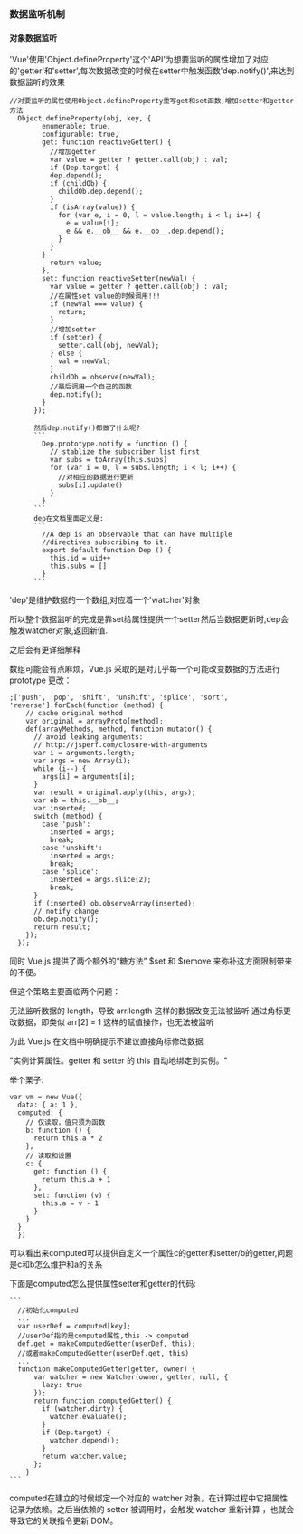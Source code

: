 ### 数据监听机制

#### 对象数据监听
'Vue'使用'Object.defineProperty'这个'API'为想要监听的属性增加了对应的'getter'和'setter',每次数据改变的时候在setter中触发函数'dep.notify()',来达到数据监听的效果

    //对要监听的属性使用Object.defineProperty重写get和set函数,增加setter和getter方法
      Object.defineProperty(obj, key, {
            enumerable: true,
            configurable: true,
            get: function reactiveGetter() {
              //增加getter
              var value = getter ? getter.call(obj) : val;
              if (Dep.target) {
              dep.depend();
              if (childOb) {
                childOb.dep.depend();
              }
              if (isArray(value)) {
                for (var e, i = 0, l = value.length; i < l; i++) {
                  e = value[i];
                  e && e.__ob__ && e.__ob__.dep.depend();
                }
              }
            }
              return value;
            },
            set: function reactiveSetter(newVal) {
              var value = getter ? getter.call(obj) : val;
              //在属性set value的时候调用!!!
              if (newVal === value) {
                return;
              }
              //增加setter
              if (setter) {
                setter.call(obj, newVal);
              } else {
                val = newVal;
              }
              childOb = observe(newVal);
              //最后调用一个自己的函数
              dep.notify();
            }
          });

          然后dep.notify()都做了什么呢?
          ```
            Dep.prototype.notify = function () {
              // stablize the subscriber list first
              var subs = toArray(this.subs)
              for (var i = 0, l = subs.length; i < l; i++) {
                //对相应的数据进行更新
                subs[i].update()
              }
            }
          ```
          dep在文档里面定义是:
          ```
            //A dep is an observable that can have multiple
            //directives subscribing to it.
            export default function Dep () {
              this.id = uid++
              this.subs = []
            }
          ```
'dep'是维护数据的一个数组,对应着一个'watcher'对象

所以整个数据监听的完成是靠set给属性提供一个setter然后当数据更新时,dep会触发watcher对象,返回新值.

之后会有更详细解释

数组可能会有点麻烦，Vue.js 采取的是对几乎每一个可能改变数据的方法进行 prototype 更改：

    ;['push', 'pop', 'shift', 'unshift', 'splice', 'sort', 'reverse'].forEach(function (method) {
        // cache original method
        var original = arrayProto[method];
        def(arrayMethods, method, function mutator() {
          // avoid leaking arguments:
          // http://jsperf.com/closure-with-arguments
          var i = arguments.length;
          var args = new Array(i);
          while (i--) {
            args[i] = arguments[i];
          }
          var result = original.apply(this, args);
          var ob = this.__ob__;
          var inserted;
          switch (method) {
            case 'push':
              inserted = args;
              break;
            case 'unshift':
              inserted = args;
              break;
            case 'splice':
              inserted = args.slice(2);
              break;
          }
          if (inserted) ob.observeArray(inserted);
          // notify change
          ob.dep.notify();
          return result;
        });
      });


同时 Vue.js 提供了两个额外的“糖方法” $set 和 $remove 来弥补这方面限制带来的不便。

但这个策略主要面临两个问题：

无法监听数据的 length，导致 arr.length 这样的数据改变无法被监听
通过角标更改数据，即类似 arr[2] = 1 这样的赋值操作，也无法被监听

为此 Vue.js 在文档中明确提示不建议直接角标修改数据

"实例计算属性。getter 和 setter 的 this 自动地绑定到实例。"

举个栗子:


    var vm = new Vue({
      data: { a: 1 },
      computed: {
        // 仅读取，值只须为函数
        b: function () {
          return this.a * 2
        },
        // 读取和设置
        c: {
          get: function () {
            return this.a + 1
          },
          set: function (v) {
            this.a = v - 1
          }
        }
      }
      })

可以看出来computed可以提供自定义一个属性c的getter和setter/b的getter,问题是c和b怎么维护和a的关系

下面是computed怎么提供属性setter和getter的代码:

    ```
      //初始化computed
      ...
      var userDef = computed[key];
      //userDef指的是computed属性,this -> computed
      def.get = makeComputedGetter(userDef, this);
      //或者makeComputedGetter(userDef.get, this)
      ...
      function makeComputedGetter(getter, owner) {
          var watcher = new Watcher(owner, getter, null, {
            lazy: true
          });
          return function computedGetter() {
            if (watcher.dirty) {
              watcher.evaluate();
            }
            if (Dep.target) {
              watcher.depend();
            }
            return watcher.value;
          };
        }
    ```

computed在建立的时候绑定一个对应的 watcher 对象，在计算过程中它把属性记录为依赖。之后当依赖的 setter 被调用时，会触发 watcher 重新计算 ，也就会导致它的关联指令更新 DOM。

